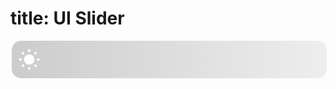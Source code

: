 title: UI Slider
===
<slider>
<label for="range">
<input type="range" value="0" title="range-slider" oninput="updateSlider(event)" style="--range-value: 0%;">
<svg xmlns="http://www.w3.org/2000/svg" width="40" height="40" viewBox="0 0 24 24" fill="none" stroke="#fff" stroke-width="2" stroke-linecap="round" stroke-linejoin="round" class="icon">
    <circle cx="12" cy="12" r="4" stroke="#fff" fill="#fff"></circle>
    <path d="M12 3v1"></path>
    <path d="M12 20v1"></path>
    <path d="M3 12h1"></path>
    <path d="M20 12h1"></path>
    <path d="m18.364 5.636-.707.707"></path>
    <path d="m6.343 17.657-.707.707"></path>
    <path d="m5.636 5.636.707.707"></path>
    <path d="m17.657 17.657.707.707"></path>
</svg>
</label>
</slider>
<script>
function updateSlider({target}){
    const value = target.value;
    target.style.setProperty('--range-value', `${value}`);
}
</script>
<style>
/* Example of basic styling */
label[for="range"]{
    position: relative;
}
label[for="range"] svg {
    position: absolute;
    top: 0px;
    left: 0;
    z-index: 9;
    margin: .61rem;
}
input[type="range"] {
    -webkit-appearance: none;
    width: 100%;
    height: 60px;
    background: linear-gradient(to right, #ccc 0%, #eee 100%);
    border-radius: 15px;
    outline: none;
    overflow: hidden;
    position: relative;
    display: block;
}
input[type="range"]::-webkit-slider-thumb {
    -webkit-appearance: none;
    appearance: none;
    width: 30px;
    height: 30px;
cursor: pointer;
}
input[type="range"]:before{
    content: '';
    display: block;
    width: calc(var(--range-value) * 1%);
    /*transform: calc(var(--range-value) * 1%);*/
    height: 100%;
    background: #000000;
    position: absolute;
}
</style>